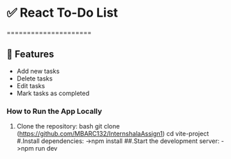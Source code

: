 # ✅ React To-Do List
=====================
## 🚀 Features

- Add new tasks  
- Delete tasks  
- Edit tasks  
- Mark tasks as completed  

### How to Run the App Locally

1. Clone the repository:
bash
git clone (https://github.com/MBARC132/InternshalaAssign1) 
cd vite-project
#.Install dependencies: 
->npm install
##.Start the development server:
->npm run dev
